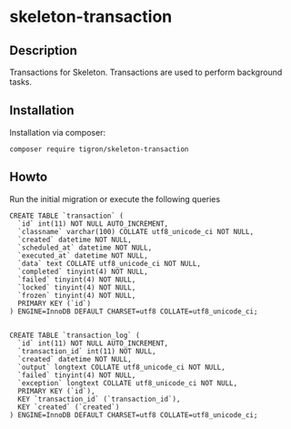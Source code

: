 # skeleton-transaction

## Description

Transactions for Skeleton. Transactions are used to perform background
tasks.

## Installation

Installation via composer:

    composer require tigron/skeleton-transaction

## Howto

Run the initial migration or execute the following queries

    CREATE TABLE `transaction` (
      `id` int(11) NOT NULL AUTO_INCREMENT,
      `classname` varchar(100) COLLATE utf8_unicode_ci NOT NULL,
      `created` datetime NOT NULL,
      `scheduled_at` datetime NOT NULL,
      `executed_at` datetime NOT NULL,
      `data` text COLLATE utf8_unicode_ci NOT NULL,
      `completed` tinyint(4) NOT NULL,
      `failed` tinyint(4) NOT NULL,
      `locked` tinyint(4) NOT NULL,
      `frozen` tinyint(4) NOT NULL,
      PRIMARY KEY (`id`)
    ) ENGINE=InnoDB DEFAULT CHARSET=utf8 COLLATE=utf8_unicode_ci;


    CREATE TABLE `transaction_log` (
      `id` int(11) NOT NULL AUTO_INCREMENT,
      `transaction_id` int(11) NOT NULL,
      `created` datetime NOT NULL,
      `output` longtext COLLATE utf8_unicode_ci NOT NULL,
      `failed` tinyint(4) NOT NULL,
      `exception` longtext COLLATE utf8_unicode_ci NOT NULL,
      PRIMARY KEY (`id`),
      KEY `transaction_id` (`transaction_id`),
      KEY `created` (`created`)
    ) ENGINE=InnoDB DEFAULT CHARSET=utf8 COLLATE=utf8_unicode_ci;

